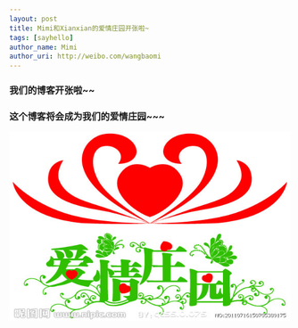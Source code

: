 ```yaml
---
layout: post
title: Mimi和Xianxian的爱情庄园开张啦~
tags: [sayhello]
author_name: Mimi
author_uri: http://weibo.com/wangbaomi
---
```

### 我们的博客开张啦~~

### 这个博客将会成为我们的爱情庄园~~~
<img src="images/posts/2014-02-24/aiqingzhuangyuan.jpg" width="512" height="340">